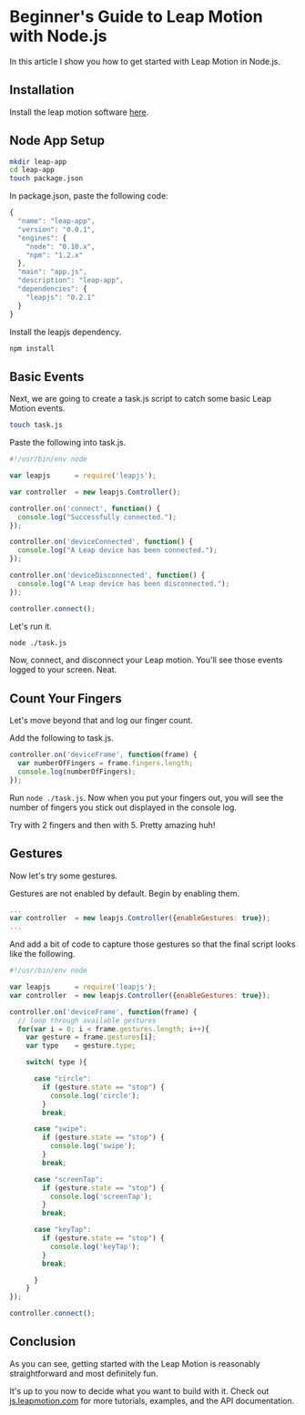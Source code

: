# Beginner's Guide to Leap Motion with Node.js

In this article I show you how to get started with Leap Motion in Node.js.

## Installation

Install the leap motion software [here](https://www.leapmotion.com/setup).

## Node App Setup
```bash
mkdir leap-app
cd leap-app
touch package.json
```

In package.json, paste the following code:
```javascript
{
  "name": "leap-app",
  "version": "0.0.1",
  "engines": {
    "node": "0.10.x",
    "npm": "1.2.x"
  },
  "main": "app.js",
  "description": "leap-app",
  "dependencies": {
    "leapjs": "0.2.1"
  }
}
```

Install the leapjs dependency.
```bash
npm install
```

## Basic Events

Next, we are going to create a task.js script to catch some basic Leap Motion events.
```bash
touch task.js
```

Paste the following into task.js.
```javascript
#!/usr/bin/env node

var leapjs      = require('leapjs');

var controller  = new leapjs.Controller();

controller.on('connect', function() {
  console.log("Successfully connected.");
});

controller.on('deviceConnected', function() {
  console.log("A Leap device has been connected.");
});

controller.on('deviceDisconnected', function() {
  console.log("A Leap device has been disconnected.");
});

controller.connect();
```

Let's run it.
```bash
node ./task.js
```

Now, connect, and disconnect your Leap motion. You'll see those events logged to your screen. Neat.

## Count Your Fingers

Let's move beyond that and log our finger count.

Add the following to task.js.
```javascript
controller.on('deviceFrame', function(frame) {
  var numberOfFingers = frame.fingers.length;
  console.log(numberOfFingers);
});
```

Run `node ./task.js`. Now when you put your fingers out, you will see the number of fingers you stick out displayed in the console log. 

Try with 2 fingers and then with 5. Pretty amazing huh!

## Gestures

Now let's try some gestures.

Gestures are not enabled by default. Begin by enabling them.
```javascript
...
var controller  = new leapjs.Controller({enableGestures: true});
...
```

And add a bit of code to capture those gestures so that the final script looks like the following.
```javascript
#!/usr/bin/env node

var leapjs      = require('leapjs');
var controller  = new leapjs.Controller({enableGestures: true});

controller.on('deviceFrame', function(frame) {
  // loop through available gestures
  for(var i = 0; i < frame.gestures.length; i++){
    var gesture = frame.gestures[i];
    var type    = gesture.type;          

    switch( type ){

      case "circle":
        if (gesture.state == "stop") {
          console.log('circle');
        }
        break;

      case "swipe":
        if (gesture.state == "stop") {
          console.log('swipe');
        }
        break;

      case "screenTap":
        if (gesture.state == "stop") {
          console.log('screenTap');
        }
        break;

      case "keyTap":
        if (gesture.state == "stop") {
          console.log('keyTap');
        }
        break;

      }
    }
});

controller.connect();
```

## Conclusion

As you can see, getting started with the Leap Motion is reasonably straightforward and most definitely fun. 

It's up to you now to decide what you want to build with it. Check out [js.leapmotion.com](http://js.leapmotion.com) for more tutorials, examples, and the API documentation.
